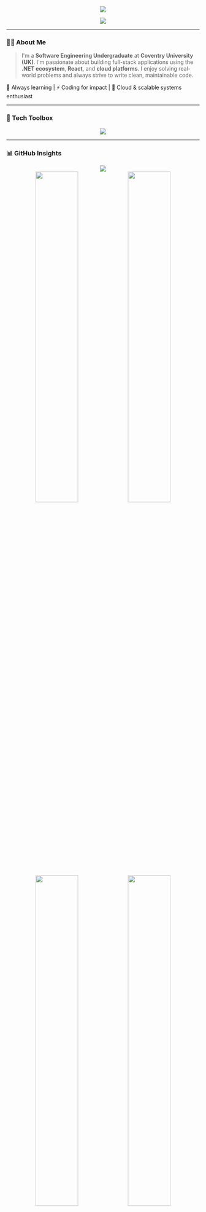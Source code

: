 <p align="center">
  <img src="https://readme-typing-svg.herokuapp.com?font=Orbitron&size=26&duration=3000&pause=1000&color=000000&center=true&vCenter=true&width=900&lines=Hi+%F0%9F%91%8B%2C+I'm+Mohamed+Shafran!;Full+Stack+Engineer+%7C+.NET+%26+React+Dev;Creating+Smart+and+Scalable+Solutions+with+C%23%2C+JS+%26+Cloud"/>
</p>

<p align="center">
  <img src="https://capsule-render.vercel.app/api?type=waving&color=gradient&height=200&section=header&text=Welcome%20to%20My%20GitHub!&fontAlign=50&fontAlignY=40&fontSize=30&desc=Aspiring%20Full%20Stack%20Developer%20%7C%20.NET%20+%20React&descAlign=50&descAlignY=60"/>
</p>

---

### 👨‍💻 About Me

> I'm a **Software Engineering Undergraduate** at **Coventry University (UK)**. I'm passionate about building full-stack applications using the **.NET ecosystem**, **React**, and **cloud platforms**. I enjoy solving real-world problems and always strive to write clean, maintainable code.

🧠 Always learning | ⚡ Coding for impact | 🎯 Cloud & scalable systems enthusiast

---

### 🧰 Tech Toolbox

<p align="center">
  <img src="https://skillicons.dev/icons?i=cs,dotnet,react,nodejs,express,javascript,html,css,mongodb,postgres,mysql,aws,github,figma&perline=7"/>
</p>

---

### 📊 GitHub Insights

<p align="center">
  <img src="https://github-profile-summary-cards.vercel.app/api/cards/profile-details?username=ShafranSheikh&theme=tokyonight"/>
  <br/>
  <img src="https://github-profile-summary-cards.vercel.app/api/cards/repos-per-language?username=ShafranSheikh&theme=tokyonight" width="47%"/>
  <img src="https://github-profile-summary-cards.vercel.app/api/cards/most-commit-language?username=ShafranSheikh&theme=tokyonight" width="47%"/>
  <br/>
  <img src="https://github-profile-summary-cards.vercel.app/api/cards/stats?username=ShafranSheikh&theme=tokyonight" width="47%"/>
  <img src="https://github-profile-summary-cards.vercel.app/api/cards/productive-time?username=ShafranSheikh&theme=tokyonight&utcOffset=+5.5" width="47%"/>
</p>

---

### 🌐 Connect with Me

<p align="center">
  <a href="mailto:shafransheikh@gmail.com"><img src="https://img.shields.io/badge/Gmail-EA4335?style=for-the-badge&logo=gmail&logoColor=white"/></a>
  <a href="https://linkedin.com/in/mohamed-shafran-26847a257"><img src="https://img.shields.io/badge/LinkedIn-0A66C2?style=for-the-badge&logo=linkedin&logoColor=white"/></a>
  <a href="https://github.com/ShafranSheikh"><img src="https://img.shields.io/badge/GitHub-181717?style=for-the-badge&logo=github&logoColor=white"/></a>
</p>

---

<p align="center">
  <img src="https://capsule-render.vercel.app/api?type=waving&color=gradient&height=120&section=footer"/>
</p>

<p align="center">
  <em>"Code with purpose, design with clarity, and build with passion."</em>
</p>
